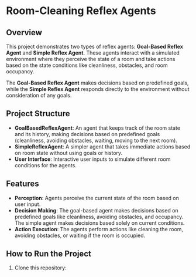 
# Room-Cleaning Reflex Agents

## Overview
This project demonstrates two types of reflex agents: **Goal-Based Reflex Agent** and **Simple Reflex Agent**. These agents interact with a simulated environment where they perceive the state of a room and take actions based on the state conditions like cleanliness, obstacles, and room occupancy.

The **Goal-Based Reflex Agent** makes decisions based on predefined goals, while the **Simple Reflex Agent** responds directly to the environment without consideration of any goals.

## Project Structure
- **GoalBasedReflexAgent**: An agent that keeps track of the room state and its history, making decisions based on predefined goals (cleanliness, avoiding obstacles, waiting, moving to the next room).
- **SimpleReflexAgent**: A simpler agent that takes immediate actions based on room state without using goals or history.
- **User Interface**: Interactive user inputs to simulate different room conditions for the agents.

## Features
- **Perception**: Agents perceive the current state of the room based on user input.
- **Decision Making**: The goal-based agent makes decisions based on predefined goals like cleanliness, avoiding obstacles, and occupancy. The simple agent makes decisions based solely on current conditions.
- **Action Execution**: The agents perform actions like cleaning the room, avoiding obstacles, or waiting if the room is occupied.

## How to Run the Project
1. Clone this repository:

